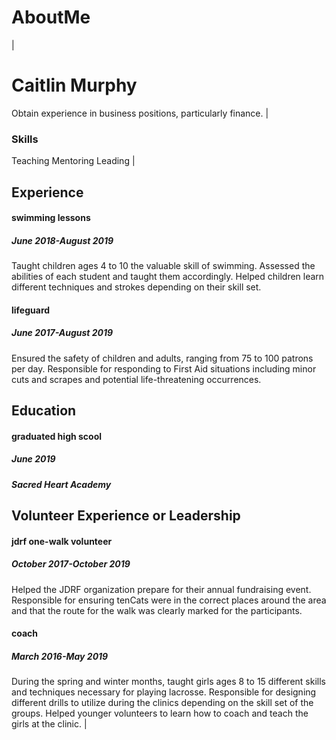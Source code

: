 # AboutMe
|
# Caitlin Murphy

Obtain experience in business positions, particularly finance. |

### Skills

Teaching Mentoring Leading |

## Experience

#### swimming lessons
##### June 2018-August 2019
Taught children ages 4 to 10 the valuable skill of swimming. Assessed the abilities of each student and taught them accordingly. Helped children learn different techniques and strokes depending on their skill set.

#### lifeguard
##### June 2017-August 2019
Ensured the safety of children and adults, ranging from 75 to 100 patrons per day. Responsible for responding to First Aid situations including minor cuts and scrapes and potential life-threatening occurrences.  

## Education

#### graduated high scool

##### June 2019

##### Sacred Heart Academy

## Volunteer Experience or Leadership

#### jdrf one-walk volunteer
##### October 2017-October 2019
Helped the JDRF organization prepare for their annual fundraising event. Responsible for ensuring tenCats were in the correct places around the area and that the route for the walk was clearly marked for the participants.

#### coach
##### March 2016-May 2019
During the spring and winter months, taught girls ages 8 to 15 different skills and techniques necessary for playing lacrosse. Responsible for designing different drills to utilize during the clinics depending on the skill set of the groups. Helped younger volunteers to learn how to coach and teach the girls at the clinic. |
